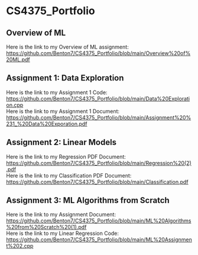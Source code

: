 # CS4375_Portfolio

## Overview of ML
Here is the link to my Overview of ML assignment:  
https://github.com/Benton7/CS4375_Portfolio/blob/main/Overview%20of%20ML.pdf

## Assignment 1: Data Exploration
Here is the link to my Assignment 1 Code:  
https://github.com/Benton7/CS4375_Portfolio/blob/main/Data%20Exploration.cpp   
Here is the link to my Assignment 1 Document:   
https://github.com/Benton7/CS4375_Portfolio/blob/main/Assignment%20%231_%20Data%20Exporation.pdf  
## Assignment 2: Linear Models
Here is the link to my Regression PDF Document:   
https://github.com/Benton7/CS4375_Portfolio/blob/main/Regression%20(2).pdf   
Here is the link to my Classification PDF Document:   
https://github.com/Benton7/CS4375_Portfolio/blob/main/Classification.pdf  

## Assignment 3: ML Algorithms from Scratch
Here is the link to my Assignment Document:  
https://github.com/Benton7/CS4375_Portfolio/blob/main/ML%20Algorithms%20from%20Scratch%20(1).pdf  
Here is the link to my Linear Regression Code:  
https://github.com/Benton7/CS4375_Portfolio/blob/main/ML%20Assignment%202.cpp  

